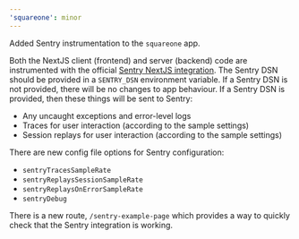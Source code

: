 ```yaml
---
'squareone': minor
---
```


Added Sentry instrumentation to the `squareone` app.

Both the NextJS client (frontend) and server (backend) code are instrumented with the official [Sentry NextJS integration](https://docs.sentry.io/platforms/javascript/guides/nextjs/).
The Sentry DSN should be provided in a `SENTRY_DSN` environment variable.
If a Sentry DSN is not provided, there will be no changes to app behaviour.
If a Sentry DSN is provided, then these things will be sent to Sentry:
* Any uncaught exceptions and error-level logs
* Traces for user interaction (according to the sample settings)
* Session replays for user interaction (according to the sample settings)

There are new config file options for Sentry configuration:
* `sentryTracesSampleRate`
* `sentryReplaysSessionSampleRate`
* `sentryReplaysOnErrorSampleRate`
* `sentryDebug`

There is a new route, `/sentry-example-page` which provides a way to quickly check that the Sentry integration is working.

